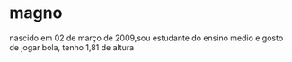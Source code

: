 # magno
nascido em 02 de março de 2009,sou estudante do ensino medio e gosto de jogar bola, tenho 1,81 de altura 
